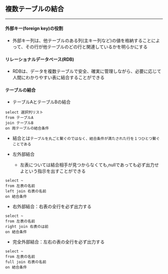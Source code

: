 ## 複数テーブルの結合
----

#### 外部キー(foreign key)の役割
- 外部キー列は、他テーブルのある列(主キー列など)の値を格納することによって、その行が他テーブルのどの行と関連しているかを明らかにする

#### リレーショナルデータベース(RDB)
- RDBは、データを複数テーブルで安全、確実に管理しながら、必要に応じて人間にわかりやすい表に結合することができる

#### テーブルの結合
- テーブルAとテーブルBの結合
```
select 選択列リスト
from テーブルA
join テーブルB
on 両テーブルの結合条件
```

- 結合とは`テーブルを丸ごと繋ぐのではなく、結合条件が満たされた行を１つひとつ繋ぐことである`

- 左外部結合
  - 左表については結合相手が見つからなくても,nullであっても必ず出力せよという指示を出すことができる
```
select ~
from 左表の名前
left join 右表の名前
on 結合条件
```

- 右外部結合：右表の全行を必ず出力する
```
select ~
from 左表の名前
right join 右表のは前
on 結合条件
```

- 完全外部結合：左右の表の全行を必ず出力する
```
select ~
from 左表の名前
full join 右表の名前
on 結合条件
```